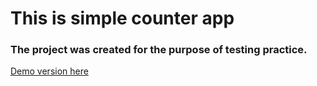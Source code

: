 <h1>This is simple counter app</h1>

<h3>The project was created for the purpose of testing practice.</h3> 

<a href ="https://p6te.github.io/counter-app-practice-testing/">Demo version here</a>
